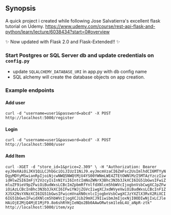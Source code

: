 ## Synopsis

A quick project i created while following Jose Salvatierra's excellent flask tutorial 
on Udemy. https://www.udemy.com/course/rest-api-flask-and-python/learn/lecture/6038434?start=0#overview

✨ Now updated with Flask 2.0 and Flask-Extended!!  ✨

### Start Postgres or SQL Server db and update credentials on `config.py`
* update `SQLALCHEMY_DATABASE_URI` in app.py with db config name
* SQL alchemy will create the database objects on app creation.


### Example endpoints
#### Add user 
`curl -d "username=user1&password=abcd" -X POST http://localhost:5000/register`

#### Login
`curl -d "username=user1&password=abcd" -X POST http://localhost:5000/user`

#### Add Item
`curl -XGET -d "store_id=1&price=2.309" \
 -H "Authorization: Bearer eyJ0eXAiOiJKV1QiLCJhbGciOiJIUzI1NiJ9.eyJmcmVzaCI6ZmFsc2UsImlhdCI6MTYyNDgyMDYyMSwianRpIjoiNjcwNWQ5NWQtMjU4YS00YWNmLWE4ZTEtOWNlMzI5MTAzYzczIiwidHlwZSI6ImFjY2VzcyIsInN1YiI6IntcImNoZWNrX3Bhc3N3b3JkXCI6IG51bGwsIFwiZmluZF9ieV9pZFwiOiBudWxsLCBcImZpbmRfYnlfdXNlcm5hbWVcIjogbnVsbCwgXCJpZFwiOiAzLCBcInBhc3N3b3JkXCI6IFwiYWJjZGVcIiwgXCJxdWVyeVwiOiBudWxsLCBcInF1ZXJ5X2NsYXNzXCI6IG51bGwsIFwicmVnaXN0cnlcIjogbnVsbCwgXCJzYXZlX3RvX2RiXCI6IG51bGwsIFwidXNlcm5hbWVcIjogXCJib29mXCJ9IiwibmJmIjoxNjI0ODIwNjIxLCJleHAiOjE2MjQ4MjE1MjF9.8o6shRYHjIeNQo2Bb0AAwORwtsm1lebL4U_aNpR-ztk" http://localhost:5000/item/xyz`
